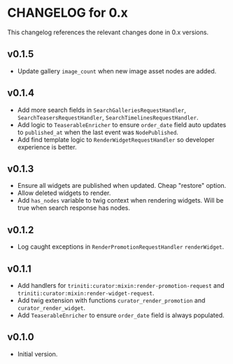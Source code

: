 # CHANGELOG for 0.x
This changelog references the relevant changes done in 0.x versions.


## v0.1.5
* Update gallery `image_count` when new image asset nodes are added.


## v0.1.4
* Add more search fields in `SearchGalleriesRequestHandler`, `SearchTeasersRequestHandler`, `SearchTimelinesRequestHandler`.
* Add logic to `TeaserableEnricher` to ensure `order_date` field auto updates to `published_at` when the last event was `NodePublished`.
* Add find template logic to `RenderWidgetRequestHandler` so developer experience is better.


## v0.1.3
* Ensure all widgets are published when updated.  Cheap "restore" option.
* Allow deleted widgets to render.
* Add `has_nodes` variable to twig context when rendering widgets.  Will be true when search response has nodes.


## v0.1.2
* Log caught exceptions in `RenderPromotionRequestHandler` `renderWidget`.


## v0.1.1
* Add handlers for `triniti:curator:mixin:render-promotion-request` and `triniti:curator:mixin:render-widget-request`.
* Add twig extension with functions `curator_render_promotion` and `curator_render_widget`.
* Add `TeaserableEnricher` to ensure `order_date` field is always populated.


## v0.1.0
* Initial version.
